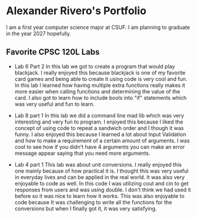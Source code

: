 
# Alexander Rivero's Portfolio

I am a first year computer science major at CSUF. I am planning to graduate in the year 2027 hopefully.

## Favorite CPSC 120L Labs

* Lab 6 Part 2
In this lab we got to create a program that would play blackjack. I really enjoyed this because blackjack is one of my favorite card games and being able to create it using code is very cool and fun. In this lab I learned how having multiple extra functions really makes it more easier when calling functions and determining the value of the card. I also got to learn how to include bools into "if" statements which was very useful and fun to learn.

* Lab 8 part 1
In this lab we did a command line mad lib which was very interesting and very fun to program. I enjoyed this because I liked the concept of using code to repeat a sandwich order and I though it was funny. I also enjoyed this because I learned a lot about Input Validation and how to make a requirement of a certain amount of arguments. I was cool to see how if you didn't have 4 arguments you can make an error message appear saying that you need more arguments.

* Lab 4 part 1
This lab was about unit conversions. I really enjoyed this one mainly because of how practical it is. I thought this was very useful in everyday lives and can be applied in the real world. It was also very enjoyable to code as well. In this code I was utilizing cout and cin to get responses from users and was using double. I don't think we had used it before so it was nice to learn how it works. This was also enjoyable to code because It was challenging to write all the functions for the conversions but when I finally got it, it was very satisfying.
